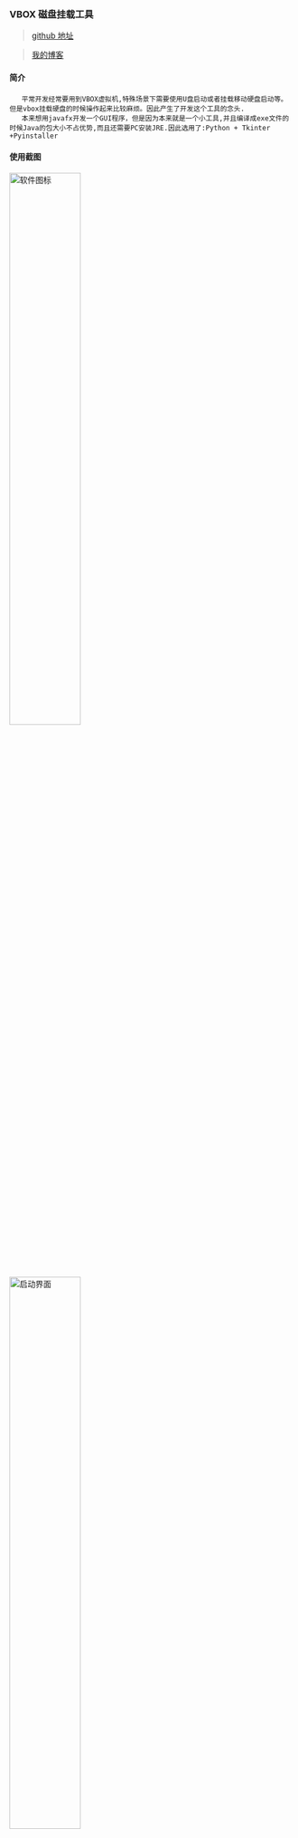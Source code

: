 <!--
 * @Author: yuanxx
 * @Date: 2021-03-30 09:55:19
 * @LastEditTime: 2021-03-30 09:59:52
 * @Description: 
-->
### VBOX 磁盘挂载工具

> [github 地址](https://github.com/yxx1912008/vbox_disk)

> [我的博客](https://blog.huochuankeji.com)

#### 简介

       平常开发经常要用到VBOX虚拟机,特殊场景下需要使用U盘启动或者挂载移动硬盘启动等。但是vbox挂载硬盘的时候操作起来比较麻烦。因此产生了开发这个工具的念头.
       本来想用javafx开发一个GUI程序，但是因为本来就是一个小工具,并且编译成exe文件的时候Java的包大小不占优势,而且还需要PC安装JRE.因此选用了:Python + Tkinter +Pyinstaller


#### 使用截图

<img src="1.jpg" style="width: 50%; height: 50%"  alt="软件图标" />
<img src="2.jpg" style="width: 50%; height: 50%"  alt="启动界面" />
<img src="3.jpg" style="width: 50%; height: 50%"  alt="加载硬盘列表" />
<img src="4.jpg" style="width: 50%; height: 50%"  alt="选择存放路径" />
<img src="5.jpg" style="width: 50%; height: 50%"  alt="选择存放路径" />
<img src="6.jpg" style="width: 50%; height: 50%"  alt="选择磁盘名称" />
<img src="7.jpg" style="width: 50%; height: 50%"  alt="操作结果" />

#### 当前环境与依赖

```
1.Python 3.8.3
2.pyinstaller 4.2
```


#### 目录结构


```
autousb
├─ app.py #程序入口
├─ apple.ico # 程序图标
├─ config #配置vbox 地址
├─ Devices.py #设备信息 model
└─ ReadDevice.py #读取设备信息工具

```



#### 使用教程

0.使用文本编辑器修改config文件里的路径修改为当前安装的vboxmanager地址 
<img src="config.jpg" style="width: 50%; height: 50%"  alt="软件图标" />

1.以管理员身份运行
<img src="0.jpg" style="width: 50%; height: 50%"  alt="软件图标" />

2.点击磁盘列表 加载系统磁盘
<img src="2.jpg" style="width: 50%; height: 50%"  alt="加载硬盘列表" />

3.选择存放路径
4.选择磁盘名称